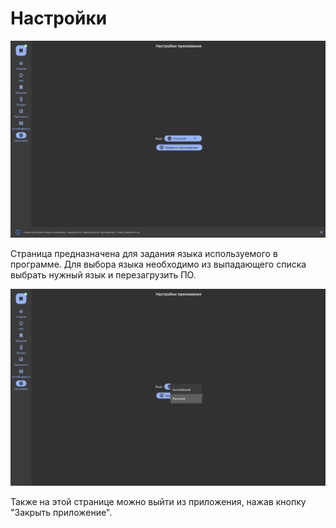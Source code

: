 # Настройки

![Общий вид страницы "Надстройки"](/assets/image/program_sheets/ru/sheet10_settings/settings_general_ru.png "Общий вид страницы 'Надстройки'")

Страница предназначена для задания языка используемого в программе. Для выбора языка необходимо из выпадающего списка выбрать нужный язык и перезагрузить ПО. 

![Выбор языка](/assets/image/program_sheets/ru/sheet10_settings/settings_choose.png "Выбор языка")

Также на этой странице можно выйти из приложения, нажав кнопку "Закрыть приложение".